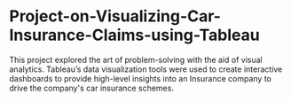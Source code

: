 # Project-on-Visualizing-Car-Insurance-Claims-using-Tableau
This project explored the art of problem-solving with the aid of visual analytics. Tableau’s data visualization tools were used to create interactive dashboards to provide high-level insights into an Insurance company to drive the company's car insurance schemes.
